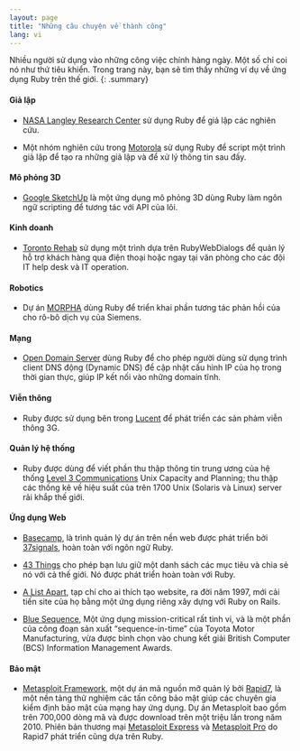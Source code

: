 ```yaml
---
layout: page
title: "Những câu chuyện về thành công"
lang: vi
---
```


Nhiều người sử dụng vào những công việc chính hàng ngày. Một số chỉ coi
nó như thứ tiêu khiển. Trong trang này, bạn sẽ tìm thấy những ví dụ về
ứng dụng Ruby trên thế giới.
{: .summary}

#### Giả lập

* [NASA Langley Research Center][1] sử dụng Ruby để giả lập các nghiên cứu.

* Một nhóm nghiên cứu trong [Motorola][2] sử dụng Ruby để script một trình giả
  lập để tạo ra những giả lập và để xử lý thông tin sau đấy.

#### Mô phỏng 3D

* [Google SketchUp][3] là một ứng dụng mô phỏng 3D dùng Ruby làm ngôn ngữ scripting
  để tương tác với API của lõi.

#### Kinh doanh

* [Toronto Rehab][4] sử dụng một trình dựa trên RubyWebDialogs để quản lý hỗ trợ
  khách hàng qua điện thoại hoặc ngay tại văn phòng cho các đội IT help desk và IT
  operation.

#### Robotics

* Dự án [MORPHA][5] dùng Ruby để triển khai phần tương tác phản hồi của cho rô-bô dịch vụ của Siemens.

#### Mạng

* [Open Domain Server][6] dùng Ruby để cho phép người dùng sử dụng trình client
  DNS động (Dynamic DNS) để cập nhật cấu hình IP của họ trong thời gian thực,
  giúp IP kết nối vào những domain tĩnh.

#### Viễn thông

* Ruby được sử dụng bên trong [Lucent][7] để phát triển các sản phảm viễn thông 3G.

#### Quản lý hệ thống

* Ruby được dùng để viết phần thu thập thông tin trung ương của hệ thống [Level 3
  Communications][8] Unix Capacity and Planning; thu thập các thống kê
  về hiệu suất của trên 1700 Unix (Solaris và Linux) server rải khắp thế giới.

#### Ứng dụng Web

* [Basecamp][9], là trình quản lý dự án trên nền web được phát triển bởi
  [37signals][10], hoàn toàn với ngôn ngữ Ruby.

* [43 Things][11] cho phép bạn lưu giữ một danh sách các mục tiêu và chia sẻ
  nó với cả thế giới. Nó được phát triển hoàn toàn với Ruby.

* [A List Apart][12], tạp chí cho ai thích tạo website, ra đời năm 1997, mới
  cải tiến site của họ bằng một ứng dụng riêng xây dựng với Ruby on Rails.

* [Blue Sequence][13], Một ứng dụng mission-critical rất tinh vi, và là
  một phần của công đoạn sản xuất “sequence-in-time” của Toyota Motor Manufacturing,
  vừa được bình chọn vào chung kết giải British Computer (BCS) Information Management Awards.

#### Bảo mật

* [Metasploit Framework][14], một dự án mã nguồn mỡ quản lý bởi
  [Rapid7][15], là một nền tảng thử nghiệm các tấn công bảo mật
  giúp các chuyên gia kiểm định bảo mật của mạng hay ứng dụng.
  Dự án Metasploit bao gồm trên 700,000 dòng mã và được download
  trên một triệu lần trong năm 2010. Phiên bản thương mại [Metasploit Express][16] và [Metasploit Pro][17]
  do Rapid7 phát triển cũng dựa trên Ruby.



[1]: http://www.larc.nasa.gov/
[2]: http://www.motorola.com
[3]: http://www.sketchup.com/
[4]: http://www.torontorehab.com
[5]: http://www.morpha.de/php_e/index.php3
[6]: http://ods.org/
[7]: http://www.lucent.com/
[8]: http://www.level3.com/
[9]: http://www.basecamphq.com
[10]: http://www.37signals.com
[11]: http://www.43things.com
[12]: http://www.alistapart.com
[13]: http://www.bluefountain.com/casestudies/bfs-deliver-a-2nd-sequence-production-system-for-toyota/
[14]: http://www.metasploit.com
[15]: http://www.rapid7.com
[16]: http://www.rapid7.com/products/metasploit-express.jsp
[17]: http://www.rapid7.com/products/metasploit-pro.jsp
